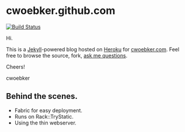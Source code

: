 # cwoebker.github.com #

[![Build Status](https://secure.travis-ci.org/cwoebker/cwoebker.github.com.png)](http://travis-ci.org/cwoebker/cwoebker.github.com)

Hi.

This is a [Jekyll](http://github.com/mojombo/jekyll)-powered blog hosted on [Heroku](http://heroku.com/) for [cwoebker.com](http://cwoebker.com).
Feel free to browse the source, fork, [ask me questions](http://twitter.com/cwoebker). 

Cheers!

cwoebker

## Behind the scenes. ##

- Fabric for easy deployment.
- Runs on Rack::TryStatic.
- Using the thin webserver.
